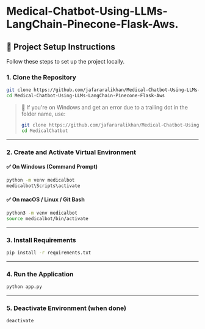 # Medical-Chatbot-Using-LLMs-LangChain-Pinecone-Flask-Aws.


## 🚀 Project Setup Instructions

Follow these steps to set up the project locally.

### 1. Clone the Repository

```bash
git clone https://github.com/jafararalikhan/Medical-Chatbot-Using-LLMs-LangChain-Pinecone-Flask-Aws.git
cd Medical-Chatbot-Using-LLMs-LangChain-Pinecone-Flask-Aws
````

> 📝 If you're on Windows and get an error due to a trailing dot in the folder name, use:
>
> ```bash
> git clone https://github.com/jafararalikhan/Medical-Chatbot-Using-LLMs-LangChain-Pinecone-Flask-Aws.git MedicalChatbot
> cd MedicalChatbot
> ```

---

### 2. Create and Activate Virtual Environment

#### ✅ On Windows (Command Prompt)

```bash
python -m venv medicalbot
medicalbot\Scripts\activate
```

#### ✅ On macOS / Linux / Git Bash

```bash
python3 -m venv medicalbot
source medicalbot/bin/activate
```

---

### 3. Install Requirements

```bash
pip install -r requirements.txt
```

---

### 4. Run the Application

```bash
python app.py
```

---

### 5. Deactivate Environment (when done)

```bash
deactivate
```
